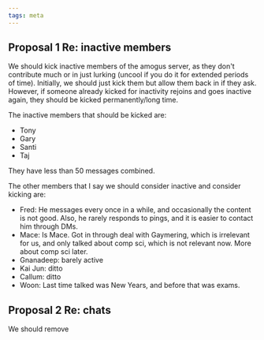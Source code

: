 ```yaml
---
tags: meta
---
```


## Proposal 1 Re: inactive members

We should kick inactive members of the amogus server, as they don't contribute much or in just lurking (uncool if you do it for extended periods of time). Initially, we should just kick them but allow them back in if they ask. However, if someone already kicked for inactivity rejoins and goes inactive again, they should be kicked permanently/long time.

The inactive members that should be kicked are:

- Tony
- Gary
- Santi
- Taj

They have less than 50 messages combined.

The other members that I say we should consider inactive and consider kicking are:

- Fred:
    He messages every once in a while, and occasionally the content is not good. Also, he rarely responds to pings, and it is easier to contact him through DMs.
- Mace:
    Is Mace. Got in through deal with Gaymering, which is irrelevant for us, and only talked about comp sci, which is not relevant now. More about comp sci later.
- Gnanadeep: barely active
- Kai Jun: ditto
- Callum: ditto
- Woon: Last time talked was New Years, and before that was exams.

## Proposal 2 Re: chats

We should remove 